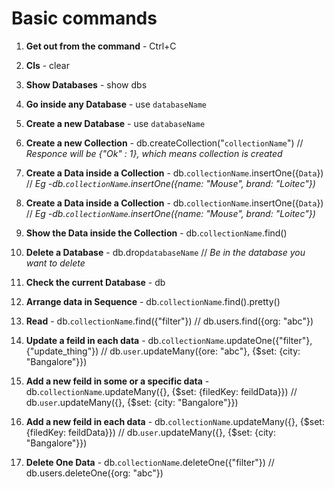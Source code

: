 # Basic commands

1. __Get out from the command__ - Ctrl+C

2. __Cls__ - clear

3. __Show Databases__ - show dbs

4. __Go inside any Database__ - use `databaseName`

5. __Create a new Database__ - use `databaseName`

6. __Create a new Collection__ - db.createCollection("`collectionName`")        //  _Responce will be {"Ok" : 1}, which means collection is created_

7. __Create a Data inside a Collection__ - db.`collectionName`.insertOne({`Data`})          // _Eg -db.`collectionName`.insertOne({name: "Mouse", brand: "Loitec"})_

8. __Create a Data inside a Collection__ - db.`collectionName`.insertOne({`Data`})          // _Eg -db.`collectionName`.insertOne({name: "Mouse", brand: "Loitec"})_

9. __Show the Data inside the Collection__ - db.`collectionName`.find()

10. __Delete a Database__ - db.drop`databaseName`       // _Be in the database you want to delete_

11. __Check the current Database__ - db

12. __Arrange data in Sequence__ - db.`collectionName`.find().pretty()

13. __Read__ - db.`collectionName`.find({"filter"})        // db.users.find({org: "abc"})

14. __Update a feild in each data__ - db.`collectionName`.updateOne({"filter"}, {"update_thing"})        // db.`user`.updateMany({ore: "abc"}, {$set: {city: "Bangalore"}})

15. __Add a new feild in some or a specific data__ - db.`collectionName`.updateMany({}, {$set: {filedKey: feildData}})        // db.`user`.updateMany({}, {$set: {city: "Bangalore"}})

16. __Add a new feild in each data__ - db.`collectionName`.updateMany({}, {$set: {filedKey: feildData}})        // db.`user`.updateMany({}, {$set: {city: "Bangalore"}})

17. __Delete One Data__ - db.`collectionName`.deleteOne({"filter"})        // db.users.deleteOne({org: "abc"})

